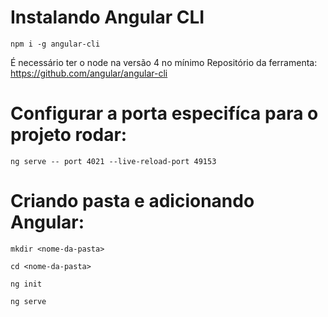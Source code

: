 # Instalando Angular CLI
`npm i -g angular-cli`

É necessário ter o node na versão 4 no mínimo
Repositório da ferramenta: https://github.com/angular/angular-cli

# Configurar a porta especifíca para o projeto rodar:
`ng serve -- port 4021 --live-reload-port 49153`

# Criando pasta e adicionando Angular:

`mkdir <nome-da-pasta>`

`cd <nome-da-pasta>`

`ng init`

`ng serve`